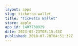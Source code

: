 ```yaml
---
layout: apps
slug: ticketco-wallet
title: "TicketCo Wallet"
store: apple
app_id: 1403738929
date: 2023-05-23T08:15:43Z
published: 2018-07-28T04:51:32Z
---
```

